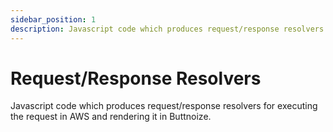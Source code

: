 ```yaml
---
sidebar_position: 1
description: Javascript code which produces request/response resolvers for executing the request in AWS and rendering it in Buttnoize.
---
```


# Request/Response Resolvers

Javascript code which produces request/response resolvers for executing the request in AWS and rendering it in Buttnoize.
